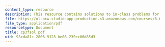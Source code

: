 ```yaml
---
content_type: resource
description: This resource contains solutions to in-class problems for week 3, friday.
file: https://ol-ocw-studio-app-production.s3.amazonaws.com/courses/6-042j-mathematics-for-computer-science-fall-2005/98cda81c28069128be08230cc06d85d3_cp3fsol.pdf
file_type: application/pdf
resourcetype: Document
title: cp3fsol.pdf
uid: 98cda81c-2806-9128-be08-230cc06d85d3
---
```

